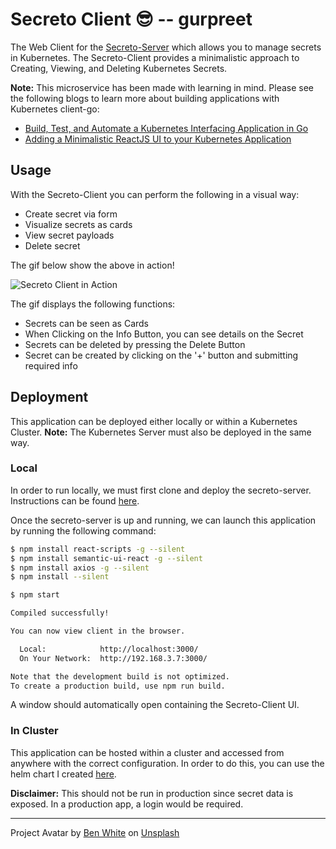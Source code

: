 # Secreto Client 😎 -- gurpreet

The Web Client for the [Secreto-Server](https://gitlab.com/k2511/secreto-server) which allows you to manage secrets in Kubernetes.
The Secreto-Client provides a minimalistic approach to Creating, Viewing, and Deleting Kubernetes Secrets.

**Note:** This microservice has been made with learning
in mind. Please see the following blogs to learn more about
building applications with Kubernetes client-go:

- [Build, Test, and Automate a Kubernetes Interfacing Application in Go](https://awkwardferny.medium.com/build-test-and-automate-a-kubernetes-interfacing-application-in-go-da71e4d5aaef)
- [Adding a Minimalistic ReactJS UI to your Kubernetes Application](https://awkwardferny.medium.com/adding-a-minimalistic-reactjs-ui-to-your-kubernetes-application-d4e1859d312b)

## Usage

With the Secreto-Client you can perform the following in a visual way:

- Create secret via form
- Visualize secrets as cards
- View secret payloads
- Delete secret

The gif below show the above in action!

![Secreto Client in Action](images/secreto_client.gif)

The gif displays the following functions:

- Secrets can be seen as Cards
- When Clicking on the Info Button, you can see details on the Secret
- Secrets can be deleted by pressing the Delete Button
- Secret can be created by clicking on the '+' button and submitting required info

## Deployment

This application can be deployed either locally or within a Kubernetes Cluster. 
**Note:** The Kubernetes Server must also be deployed in the same way.

### Local

In order to run locally, we must first clone and deploy the
secreto-server. Instructions can be found [here](https://gitlab.com/k2511/secreto-server/-/blob/main/docs/development.md).

Once the secreto-server is up and running, we can launch this
application by running the following command:

```bash
$ npm install react-scripts -g --silent
$ npm install semantic-ui-react -g --silent
$ npm install axios -g --silent
$ npm install --silent

$ npm start

Compiled successfully!

You can now view client in the browser.

  Local:            http://localhost:3000/
  On Your Network:  http://192.168.3.7:3000/

Note that the development build is not optimized.
To create a production build, use npm run build.
```

A window should automatically open containing the
Secreto-Client UI.

### In Cluster

This application can be hosted within a cluster and accessed from
anywhere with the correct configuration. In order to do this, you
can use the helm chart I created [here](https://gitlab.com/k2511/secreto-helm).

**Disclaimer:** This should not be run in production since
secret data is exposed. In a production app, a login would
be required.

---

Project Avatar by <a href="https://unsplash.com/@benwhitephotography?utm_source=unsplash&utm_medium=referral&utm_content=creditCopyText">Ben White</a> on <a href="https://unsplash.com/s/photos/secret?utm_source=unsplash&utm_medium=referral&utm_content=creditCopyText">Unsplash</a>
